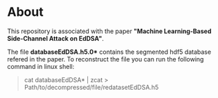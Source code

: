 # About
This repository is associated with the paper **"Machine Learning-Based Side-Channel Attack on EdDSA"**.

The file **databaseEdDSA.h5.0\*** contains the segmented hdf5 database refered in the paper.
To reconstruct the file you can run the following command in linux shell:
>cat databaseEdDSA* | zcat > Path/to/decompressed/file/redatasetEdDSA.h5
